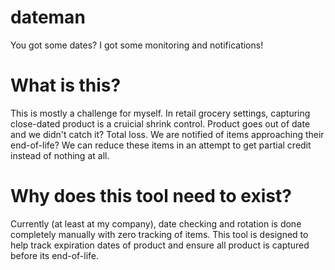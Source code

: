 # dateman
You got some dates? I got some monitoring and notifications!

# What is this?
This is mostly a challenge for myself. In retail grocery settings, capturing close-dated product is a cruicial
shrink control. Product goes out of date and we didn't catch it? Total loss. We are notified of items approaching
their end-of-life? We can reduce these items in an attempt to get partial credit instead of nothing at all. 

# Why does this tool need to exist?
Currently (at least at my company), date checking and rotation is done completely manually with zero tracking
of items. This tool is designed to help track expiration dates of product and ensure all product is captured before its
end-of-life.
